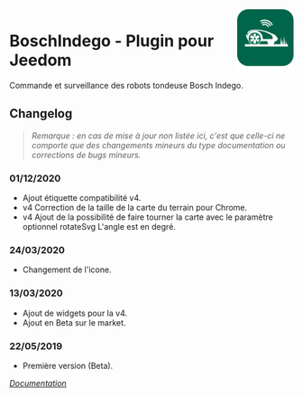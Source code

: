 <img align="right" src="../images/BoschIndego_icon.png" width="100">

# BoschIndego - Plugin pour Jeedom

Commande et surveillance des robots tondeuse Bosch Indego.

## Changelog

>*Remarque : en cas de mise à jour non listée ici, c'est que celle-ci ne comporte que des changements mineurs du type documentation ou corrections de bugs mineurs.*

### 01/12/2020
- Ajout étiquette compatibilité v4.
- v4 Correction de la taille de la carte du terrain pour Chrome.
- v4 Ajout de la possibilité de faire tourner la carte avec le paramètre optionnel rotateSvg L'angle est en degré.

### 24/03/2020
- Changement de l'icone.

### 13/03/2020
- Ajout de widgets pour la v4.
- Ajout en Beta sur le market.

### 22/05/2019
- Première version (Beta).

*[Documentation](index.md)*
